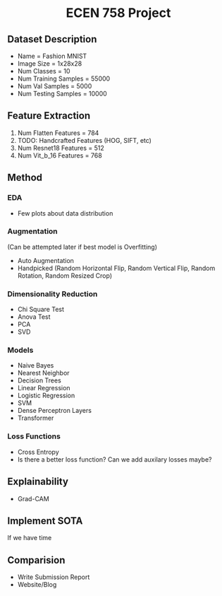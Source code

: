 <h1 style="text-align:center;">ECEN 758 Project</h1>

## Dataset Description
- Name = Fashion MNIST
- Image Size = 1x28x28
- Num Classes = 10
- Num Training Samples = 55000
- Num Val Samples = 5000
- Num Testing Samples = 10000

## Feature Extraction
1. Num Flatten Features = 784
1. TODO: Handcrafted Features (HOG, SIFT, etc)
1. Num Resnet18 Features = 512
1. Num Vit_b_16 Features = 768

## Method
### EDA
- Few plots about data distribution
### Augmentation
(Can be attempted later if best model is Overfitting)
- Auto Augmentation
- Handpicked (Random Horizontal Flip, Random Vertical Flip, Random Rotation, Random Resized Crop)
### Dimensionality Reduction
- Chi Square Test
- Anova Test
- PCA
- SVD
### Models
- Naive Bayes
- Nearest Neighbor
- Decision Trees
- Linear Regression
- Logistic Regression
- SVM
- Dense Perceptron Layers
- Transformer
### Loss Functions
- Cross Entropy
- Is there a better loss function? Can we add auxilary losses maybe?

## Explainability
- Grad-CAM

## Implement SOTA
If we have time

## Comparision
- Write Submission Report
- Website/Blog